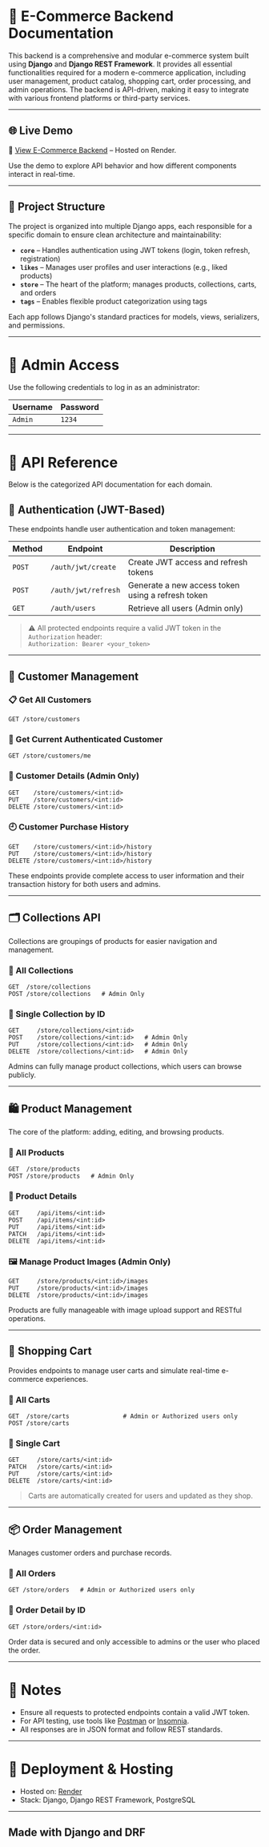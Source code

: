 
# 🛒 E-Commerce Backend Documentation

This backend is a comprehensive and modular e-commerce system built using **Django** and **Django REST Framework**. It provides all essential functionalities required for a modern e-commerce application, including user management, product catalog, shopping cart, order processing, and admin operations. The backend is API-driven, making it easy to integrate with various frontend platforms or third-party services.

---

## 🌐 Live Demo

🔗 [View E-Commerce Backend](https://django-id12.onrender.com/) – Hosted on Render.

Use the demo to explore API behavior and how different components interact in real-time.

---

## 🧱 Project Structure

The project is organized into multiple Django apps, each responsible for a specific domain to ensure clean architecture and maintainability:

- **`core`** – Handles authentication using JWT tokens (login, token refresh, registration)
- **`likes`** – Manages user profiles and user interactions (e.g., liked products)
- **`store`** – The heart of the platform; manages products, collections, carts, and orders
- **`tags`** – Enables flexible product categorization using tags

Each app follows Django's standard practices for models, views, serializers, and permissions.

---

# 🔑 Admin Access

Use the following credentials to log in as an administrator:

| Username | Password |
|----------|----------|
| `Admin`  | `1234`   |

---

# 📘 API Reference

Below is the categorized API documentation for each domain.

## 🔐 Authentication (JWT-Based)

These endpoints handle user authentication and token management:

| Method | Endpoint | Description |
|--------|----------|-------------|
| `POST` | `/auth/jwt/create` | Create JWT access and refresh tokens |
| `POST` | `/auth/jwt/refresh` | Generate a new access token using a refresh token |
| `GET`  | `/auth/users` | Retrieve all users (Admin only) |

> ⚠️ All protected endpoints require a valid JWT token in the `Authorization` header:  
> `Authorization: Bearer <your_token>`

---

## 👥 Customer Management

### 📋 Get All Customers
```http
GET /store/customers
```

### 👤 Get Current Authenticated Customer
```http
GET /store/customers/me
```

### 🔎 Customer Details (Admin Only)
```http
GET    /store/customers/<int:id>
PUT    /store/customers/<int:id>
DELETE /store/customers/<int:id>
```

### 🕘 Customer Purchase History
```http
GET    /store/customers/<int:id>/history
PUT    /store/customers/<int:id>/history
DELETE /store/customers/<int:id>/history
```

These endpoints provide complete access to user information and their transaction history for both users and admins.

---

## 🗂️ Collections API

Collections are groupings of products for easier navigation and management.

### 🔄 All Collections
```http
GET  /store/collections
POST /store/collections   # Admin Only
```

### 📁 Single Collection by ID
```http
GET     /store/collections/<int:id>
POST    /store/collections/<int:id>   # Admin Only
PUT     /store/collections/<int:id>   # Admin Only
DELETE  /store/collections/<int:id>   # Admin Only
```

Admins can fully manage product collections, which users can browse publicly.

---

## 🛍️ Product Management

The core of the platform: adding, editing, and browsing products.

### 🔎 All Products
```http
GET  /store/products
POST /store/products   # Admin Only
```

### 🛒 Product Details
```http
GET     /api/items/<int:id>
POST    /api/items/<int:id>
PUT     /api/items/<int:id>
PATCH   /api/items/<int:id>
DELETE  /api/items/<int:id>
```

### 🖼️ Manage Product Images (Admin Only)
```http
GET     /store/products/<int:id>/images
PUT     /store/products/<int:id>/images
DELETE  /store/products/<int:id>/images
```

Products are fully manageable with image upload support and RESTful operations.

---

## 🧺 Shopping Cart

Provides endpoints to manage user carts and simulate real-time e-commerce experiences.

### 🛒 All Carts
```http
GET  /store/carts               # Admin or Authorized users only
POST /store/carts
```

### 🧾 Single Cart
```http
GET     /store/carts/<int:id>
PATCH   /store/carts/<int:id>
PUT     /store/carts/<int:id>
DELETE  /store/carts/<int:id>
```

> Carts are automatically created for users and updated as they shop.

---

## 📦 Order Management

Manages customer orders and purchase records.

### 📄 All Orders
```http
GET /store/orders   # Admin or Authorized users only
```

### 🧾 Order Detail by ID
```http
GET /store/orders/<int:id>
```

Order data is secured and only accessible to admins or the user who placed the order.

---

# 📌 Notes

- Ensure all requests to protected endpoints contain a valid JWT token.
- For API testing, use tools like [Postman](https://www.postman.com/) or [Insomnia](https://insomnia.rest/).
- All responses are in JSON format and follow REST standards.

---

# 🚀 Deployment & Hosting

- Hosted on: [Render](https://render.com/)
- Stack: Django, Django REST Framework, PostgreSQL


---

Made with Django and DRF
---
